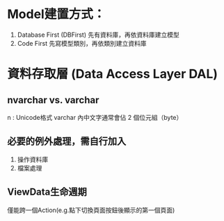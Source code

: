 # Model建置方式：
1. Database First (DBFirst)
	先有資料庫，再依資料庫建立模型
2. Code First
	先寫模型類別，再依類別建立資料庫

# 資料存取層 (Data Access Layer DAL)

## nvarchar vs. varchar
n : Unicode格式
varchar 內中文字通常會佔 2 個位元組（byte）

## 必要的例外處理，需自行加入
1. 操作資料庫
2. 檔案處理

## ViewData生命週期
僅能跨一個Action(e.g.點下切換頁面按鈕後顯示的第一個頁面)